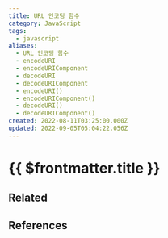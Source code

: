```yaml
---
title: URL 인코딩 함수
category: JavaScript
tags:
  - javascript
aliases:
  - URL 인코딩 함수
  - encodeURI
  - encodeURIComponent
  - decodeURI
  - decodeURIComponent
  - encodeURI()
  - encodeURIComponent()
  - decodeURI()
  - decodeURIComponent()
created: 2022-08-11T03:25:00.000Z
updated: 2022-09-05T05:04:22.056Z
---
```


# {{ $frontmatter.title }}

## Related

## References
